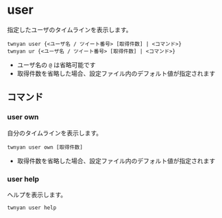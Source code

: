 # user

指定したユーザのタイムラインを表示します。

```
twnyan user {<ユーザ名 / ツイート番号> [取得件数] | <コマンド>}
twnyan ur {<ユーザ名 / ツイート番号> [取得件数] | <コマンド>}
```

- ユーザ名の `@` は省略可能です
- 取得件数を省略した場合、設定ファイル内のデフォルト値が指定されます

## コマンド

### user own

自分のタイムラインを表示します。

```
twnyan user own [取得件数]
```

- 取得件数を省略した場合、設定ファイル内のデフォルト値が指定されます

### user help

ヘルプを表示します。

```
twnyan user help
```
